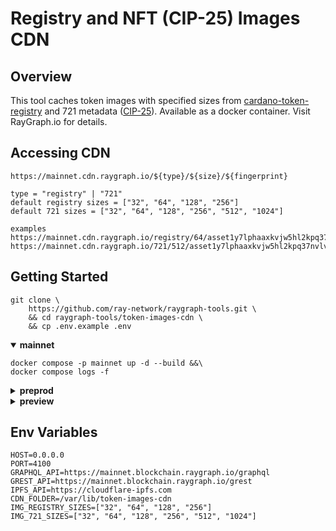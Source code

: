 # Registry and NFT (CIP-25) Images CDN

## Overview
This tool caches token images with specified sizes from [cardano-token-registry](https://github.com/cardano-foundation/cardano-token-registry) and 721 metadata ([CIP-25](https://cips.cardano.org/cips/cip25/)). Available as a docker container. Visit RayGraph.io for details.

## Accessing CDN
``` console
https://mainnet.cdn.raygraph.io/${type}/${size}/${fingerprint}

type = "registry" | "721"
default registry sizes = ["32", "64", "128", "256"]
default 721 sizes = ["32", "64", "128", "256", "512", "1024"]

examples
https://mainnet.cdn.raygraph.io/registry/64/asset1y7lphaaxkvjw5hl2kpq37nvlvg09qfqsh4qyme
https://mainnet.cdn.raygraph.io/721/512/asset1y7lphaaxkvjw5hl2kpq37nvlvg09qfqsh4qyme
```

## Getting Started
``` console
git clone \
    https://github.com/ray-network/raygraph-tools.git \
    && cd raygraph-tools/token-images-cdn \
    && cp .env.example .env
```
<details open>
  <summary><b>mainnet</b></summary>
  
``` console
docker compose -p mainnet up -d --build &&\
docker compose logs -f
```
</details>

<details>
  <summary><b>preprod</b></summary>
  
``` console
PORT=4101 \
GRAPHQL_API="https://preprod.blockchain.raygraph.io/graphql" \
GREST_API="https://preprod.blockchain.raygraph.io/grest" \
docker compose -p preprod up -d --build &&\
docker compose logs -f
```
</details>

<details>
  <summary><b>preview</b></summary>
  
``` console
PORT=4102 \
GRAPHQL_API="https://preview.blockchain.raygraph.io/graphql" \
GREST_API="https://preview.blockchain.raygraph.io/grest" \
docker compose -p preprod up -d --build &&\
docker compose logs -f
```
</details>

## Env Variables
``` env
HOST=0.0.0.0
PORT=4100
GRAPHQL_API=https://mainnet.blockchain.raygraph.io/graphql
GREST_API=https://mainnet.blockchain.raygraph.io/grest
IPFS_API=https://cloudflare-ipfs.com
CDN_FOLDER=/var/lib/token-images-cdn
IMG_REGISTRY_SIZES=["32", "64", "128", "256"]
IMG_721_SIZES=["32", "64", "128", "256", "512", "1024"]
```
